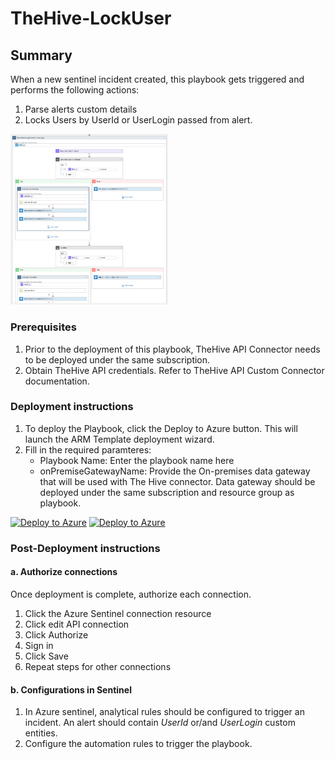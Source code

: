 # TheHive-LockUser

## Summary

When a new sentinel incident created, this playbook gets triggered and performs the following actions:

1. Parse alerts custom details
2. Locks Users by UserId or UserLogin passed from alert.

<img src="./playbook_screenshot.png" width="50%"/><br>

### Prerequisites

1. Prior to the deployment of this playbook, TheHive API Connector needs to be deployed under the same subscription.
2. Obtain TheHive API credentials. Refer to TheHive API Custom Connector documentation.


### Deployment instructions

1. To deploy the Playbook, click the Deploy to Azure button. This will launch the ARM Template deployment wizard.
2. Fill in the required paramteres:
    * Playbook Name: Enter the playbook name here
    * onPremiseGatewayName: Provide the On-premises data gateway that will be used with The Hive connector. Data gateway should be deployed under the same subscription and resource group as playbook.

[![Deploy to Azure](https://aka.ms/deploytoazurebutton)](https://portal.azure.com/#create/Microsoft.Template/uri/https%3A%2F%2Fraw.githubusercontent.com%2Fsocprime%2FAzure-Sentinel%2Fbase-playbooks-solution%2FSolutions%2FBasePlaybooksSolution%2FPlaybooks%2FPlaybooks%2FVendorProduct-playbookname%2Fazuredeploy.json) [![Deploy to Azure](https://aka.ms/deploytoazuregovbutton)](https://portal.azure.us/#create/Microsoft.Template/uri/https%3A%2F%2Fraw.githubusercontent.com%2Fsocprime%2FAzure-Sentinel%2Fbase-playbooks-solution%2FSolutions%2FBasePlaybooksSolution%2FPlaybooks%2FPlaybooks%2FVendorProduct-playbookname%2Fazuredeploy.json)

### Post-Deployment instructions

#### a. Authorize connections

Once deployment is complete, authorize each connection.

1. Click the Azure Sentinel connection resource
2. Click edit API connection
3. Click Authorize
4. Sign in
5. Click Save
6. Repeat steps for other connections

#### b. Configurations in Sentinel

1. In Azure sentinel, analytical rules should be configured to trigger an incident.
An alert should contain *UserId* or/and *UserLogin* custom entities.
2. Configure the automation rules to trigger the playbook.